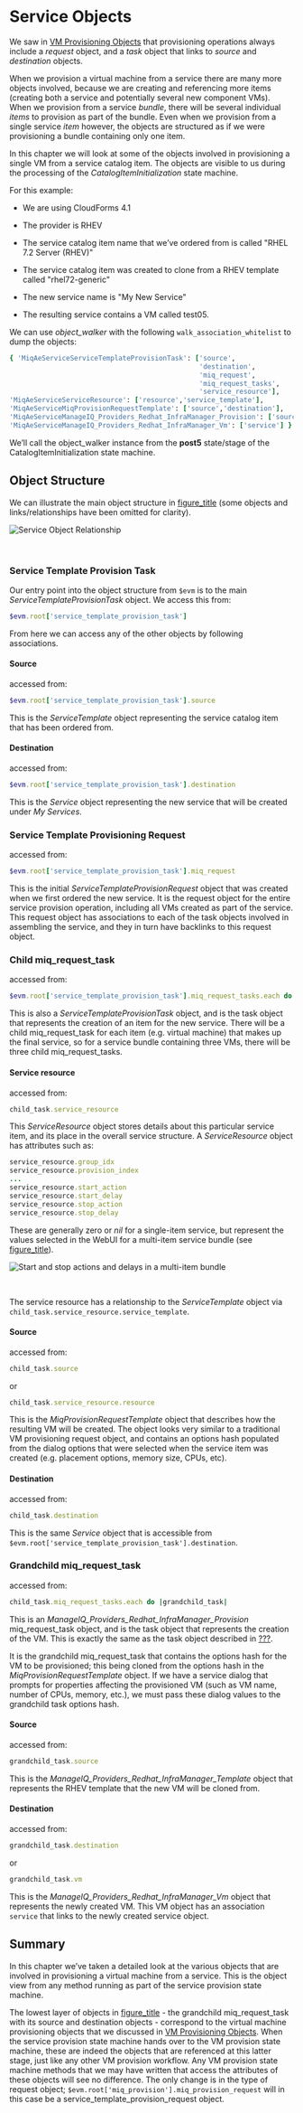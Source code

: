 # Service Objects

We saw in [VM Provisioning
Objects](../vm_provisioning_objects/chapter.asciidoc) that provisioning
operations always include a *request* object, and a *task* object that
links to *source* and *destination* objects.

When we provision a virtual machine from a service there are many more
objects involved, because we are creating and referencing more items
(creating both a service and potentially several new component VMs).
When we provision from a service *bundle*, there will be several
individual *items* to provision as part of the bundle. Even when we
provision from a single service *item* however, the objects are
structured as if we were provisioning a bundle containing only one item.

In this chapter we will look at some of the objects involved in
provisioning a single VM from a service catalog item. The objects are
visible to us during the processing of the *CatalogItemInitialization*
state machine.

For this example:

  - We are using CloudForms 4.1

  - The provider is RHEV

  - The service catalog item name that we’ve ordered from is called
    "RHEL 7.2 Server (RHEV)"

  - The service catalog item was created to clone from a RHEV template
    called "rhel72-generic"

  - The new service name is "My New Service"

  - The resulting service contains a VM called test05.

We can use *object\_walker* with the following
`walk_association_whitelist` to dump the objects:

``` ruby
{ 'MiqAeServiceServiceTemplateProvisionTask': ['source',
                                               'destination',
                                               'miq_request',
                                               'miq_request_tasks',
                                               'service_resource'],
'MiqAeServiceServiceResource': ['resource','service_template'],
'MiqAeServiceMiqProvisionRequestTemplate': ['source','destination'],
'MiqAeServiceManageIQ_Providers_Redhat_InfraManager_Provision': ['source','destination'],
'MiqAeServiceManageIQ_Providers_Redhat_InfraManager_Vm': ['service'] }
```

We’ll call the object\_walker instance from the **post5** state/stage of
the CatalogItemInitialization state machine.

## Object Structure

We can illustrate the main object structure in [figure\_title](#i1)
(some objects and links/relationships have been omitted for clarity).

![Service Object Relationship](images/service_objects.png)

​  

### Service Template Provision Task

Our entry point into the object structure from `$evm` is to the main
*ServiceTemplateProvisionTask* object. We access this from:

``` ruby
$evm.root['service_template_provision_task']
```

From here we can access any of the other objects by following
associations.

#### Source

accessed from:

``` ruby
$evm.root['service_template_provision_task'].source
```

This is the *ServiceTemplate* object representing the service catalog
item that has been ordered from.

#### Destination

accessed from:

``` ruby
$evm.root['service_template_provision_task'].destination
```

This is the *Service* object representing the new service that will be
created under *My Services*.

### Service Template Provisioning Request

accessed from:

``` ruby
$evm.root['service_template_provision_task'].miq_request
```

This is the initial *ServiceTemplateProvisionRequest* object that was
created when we first ordered the new service. It is the request object
for the entire service provision operation, including all VMs created as
part of the service. This request object has associations to each of the
task objects involved in assembling the service, and they in turn have
backlinks to this request object.

### Child miq\_request\_task

accessed
from:

``` ruby
$evm.root['service_template_provision_task'].miq_request_tasks.each do |child_task|
```

This is also a *ServiceTemplateProvisionTask* object, and is the task
object that represents the creation of an item for the new service.
There will be a child miq\_request\_task for each item (e.g. virtual
machine) that makes up the final service, so for a service bundle
containing three VMs, there will be three child miq\_request\_tasks.

#### Service resource

accessed from:

``` ruby
child_task.service_resource
```

This *ServiceResource* object stores details about this particular
service item, and its place in the overall service structure. A
*ServiceResource* object has attributes such as:

``` ruby
service_resource.group_idx
service_resource.provision_index
...
service_resource.start_action
service_resource.start_delay
service_resource.stop_action
service_resource.stop_delay
```

These are generally zero or *nil* for a single-item service, but
represent the values selected in the WebUI for a multi-item service
bundle (see [figure\_title](#i1)).

![Start and stop actions and delays in a multi-item
bundle](images/ss1.png)

​  

The service resource has a relationship to the *ServiceTemplate* object
via `child_task.service_resource.service_template`.

#### Source

accessed from:

``` ruby
child_task.source
```

or

``` ruby
child_task.service_resource.resource
```

This is the *MiqProvisionRequestTemplate* object that describes how the
resulting VM will be created. The object looks very similar to a
traditional VM provisioning request object, and contains an options hash
populated from the dialog options that were selected when the service
item was created (e.g. placement options, memory size, CPUs, etc).

#### Destination

accessed from:

``` ruby
child_task.destination
```

This is the same *Service* object that is accessible from
`$evm.root['service_template_provision_task'].destination`.

### Grandchild miq\_request\_task

accessed from:

``` ruby
child_task.miq_request_tasks.each do |grandchild_task|
```

This is an *ManageIQ\_Providers\_Redhat\_InfraManager\_Provision*
miq\_request\_task object, and is the task object that represents the
creation of the VM. This is exactly the same as the task object
described in [???](#vm-provisioning-objects).

It is the grandchild miq\_request\_task that contains the options hash
for the VM to be provisioned; this being cloned from the options hash in
the *MiqProvisionRequestTemplate* object. If we have a service dialog
that prompts for properties affecting the provisioned VM (such as VM
name, number of CPUs, memory, etc.), we must pass these dialog values to
the grandchild task options hash.

#### Source

accessed from:

``` ruby
grandchild_task.source
```

This is the *ManageIQ\_Providers\_Redhat\_InfraManager\_Template* object
that represents the RHEV template that the new VM will be cloned from.

#### Destination

accessed from:

``` ruby
grandchild_task.destination
```

or

``` ruby
grandchild_task.vm
```

This is the *ManageIQ\_Providers\_Redhat\_InfraManager\_Vm* object that
represents the newly created VM. This VM object has an association
`service` that links to the newly created service object.

## Summary

In this chapter we’ve taken a detailed look at the various objects that
are involved in provisioning a virtual machine from a service. This is
the object view from any method running as part of the service provision
state machine.

The lowest layer of objects in [figure\_title](#i1) - the grandchild
miq\_request\_task with its source and destination objects - correspond
to the virtual machine provisioning objects that we discussed in [VM
Provisioning Objects](../vm_provisioning_objects/chapter.asciidoc). When
the service provision state machine hands over to the VM provision state
machine, these are indeed the objects that are referenced at this latter
stage, just like any other VM provision workflow. Any VM provision state
machine methods that we may have written that access the attributes of
these objects will see no difference. The only change is in the type of
request object; `$evm.root['miq_provision'].miq_provision_request` will
in this case be a service\_template\_provision\_request object.
